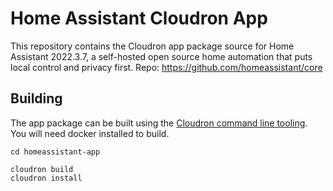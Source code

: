 #  Home Assistant Cloudron App

This repository contains the Cloudron app package source for Home Assistant 2022.3.7, a self-hosted open source home automation that puts local control and privacy first.
Repo: https://github.com/homeassistant/core

## Building

The app package can be built using the [Cloudron command line tooling](https://cloudron.io/references/cli.html). You will need docker installed to build.

```
cd homeassistant-app

cloudron build
cloudron install
```
